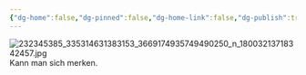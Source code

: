 ```yaml
---
{"dg-home":false,"dg-pinned":false,"dg-home-link":false,"dg-publish":true,"tags":["dgblip"],"disabled rules":["yaml-title","yaml-title-alias","file-name-heading"],"title":"philipp on instagram @ 2021-08-03","created-date":"2021-08-03T15:00:00","updated-date":"2025-05-02T17:43:08","dg-path":"blips/18003213718342457.md","permalink":"/blips/18003213718342457/","dgPassFrontmatter":true}
---
```



![232345385_335314631383153_3669174935749490250_n_18003213718342457.jpg](/img/user/attachments/232345385_335314631383153_3669174935749490250_n_18003213718342457.jpg)
Kann man sich merken.




